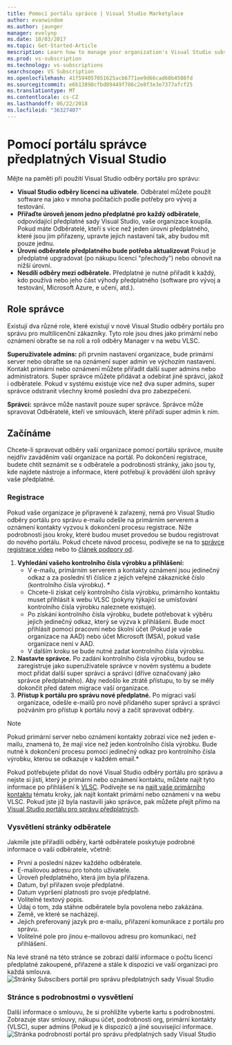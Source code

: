 ```yaml
---
title: Pomocí portálu správce | Visual Studio Marketplace
author: evanwindom
ms.author: jaunger
manager: evelynp
ms.date: 10/03/2017
ms.topic: Get-Started-Article
mescription: Learn how to manage your organization's Visual Studio subscriptions with the Administrator Portal.
ms.prod: vs-subscription
ms.technology: vs-subscriptions
searchscope: VS Subscription
ms.openlocfilehash: 41f594057051625acb6771ee9d66cad60b4508fd
ms.sourcegitcommit: e6b13898cfbd89449f786c2e8f3e3e7377afcf25
ms.translationtype: MT
ms.contentlocale: cs-CZ
ms.lasthandoff: 06/22/2018
ms.locfileid: "36327407"
---
```

#  <a name="using-the-visual-studio-subscriptions-administrator-portal"></a>Pomocí portálu správce předplatných Visual Studio

Mějte na paměti při použití Visual Studio odběry portálu pro správu:
 
- **Visual Studio odběry licenci na uživatele.** Odběratel můžete použít software na jako v mnoha počítačích podle potřeby pro vývoj a testování. 
- **Přiřaďte úroveň jenom jedno předplatné pro každý odběratele**, odpovídající předplatné sady Visual Studio, vaše organizace koupila. Pokud máte Odběratelé, kteří s více než jeden úrovni předplatného, které jsou jim přiřazeny, upravte jejich nastavení tak, aby budou mít pouze jednu. 
- **Úrovni odběratele předplatného bude potřeba aktualizovat** Pokud je předplatné upgradovat (po nákupu licenci "přechody") nebo obnovit na nižší úrovni. 
- **Nesdílí odběry mezi odběratele.** Předplatné je nutné přiřadit k každý, kdo používá nebo jeho část výhody předplatného (software pro vývoj a testování, Microsoft Azure, e učení, atd.). 

## <a name="adminstrator-roles"></a>Role správce

Existují dva různé role, které existují v nové Visual Studio odběry portálu pro správu pro multilicenční zákazníky. Tyto role jsou dnes jako primární nebo oznámení obraťte se na roli a roli odběry Manager v na webu VLSC. 

**Superuživatele admins:** při prvním nastavení organizace, bude primární server nebo obraťte se na oznámení super admin ve výchozím nastavení. Kontakt primární nebo oznámení můžete přiřadit další super admins nebo administrators. Super správce můžete přidávat a odebírat jiné správci, jakož i odběratele. Pokud v systému existuje více než dva super admins, super správce odstranit všechny kromě poslední dva pro zabezpečení. 

**Správci:** správce může nastavit pouze super správce. Správce může spravovat Odběratelé, kteří ve smlouvách, které přiřadí super admin k nim. 

## <a name="getting-started"></a>Začínáme

Chcete-li spravovat odběry vaší organizace pomocí portálu správce, musíte nejdřív zaváděním vaší organizace na portál.  Po dokončení registrace, budete chtít seznámit se s odběratele a podrobnosti stránky, jako jsou ty, kde najdete nástroje a informace, které potřebují k provádění úloh správy vaše předplatné.  

### <a name="onboarding"></a>Registrace

Pokud vaše organizace je připravené k zařazený, nemá pro Visual Studio odběry portálu pro správu e-mailu odešle na primárním serverem a oznámení kontakty vyzvou k dokončení procesu registrace. Níže podrobnosti jsou kroky, které budou muset provedou se budou registrovat do nového portálu. Pokud chcete návod procesu, podívejte se na to [správce registrace video](https://channel9.msdn.com/Series/Visual-Studio-Subscriptions-Administration/Onboarding-your-organization-to-the-new-Visual-Studio-Subscription-Administration-Portal-and-setting) nebo to [článek podpory od](https://support.microsoft.com/help/4013931/visual-studio-subscriptions-administrator-migration-process "Visual Studio odběry správce proces migrace").   
1.  **Vyhledání vašeho kontrolního čísla výrobku a přihlášení:**
    - V e-mailu, primárním serverem a kontakty oznámení jsou jedinečný odkaz a za poslední tři číslice z jejich veřejné zákaznické číslo (kontrolního čísla výrobku). * 
    - Chcete-li získat celý kontrolního čísla výrobku, primárního kontaktu muset přihlásit k webu VLSC (pokyny týkající se umísťování kontrolního čísla výrobku naleznete existuje). 
    - Po získání kontrolního čísla výrobku, budete potřebovat k výběru jejich jedinečný odkaz, který se výzva k přihlášení. Bude moct přihlásit pomocí pracovní nebo školní účet (Pokud je vaše organizace na AAD) nebo účet Microsoft (MSA), pokud vaše organizace není v AAD. 
    - V dalším kroku se bude nutné zadat kontrolního čísla výrobku. 
2.  **Nastavte správce.** Po zadání kontrolního čísla výrobku, budou se zaregistruje jako superuživatele správce v novém systému a budete moct přidat další super správci a správci (dříve označovaný jako správce předplatného). Aby nedošlo ke ztrátě přístupu, to by se měly dokončit před datem migrace vaší organizace. 
3.  **Přístup k portálu pro správu nové předplatné.**  Po migraci vaší organizace, odešle e-mailů pro nově přidaného super správci a správci pozváním pro přístup k portálu nový a začít spravovat odběry.  

> [!NOTE]
> Pokud primární server nebo oznámení kontakty zobrazí více než jeden e-mailu, znamená to, že mají více než jeden kontrolního čísla výrobku. Bude nutné k dokončení procesu pomocí jedinečný odkaz pro kontrolního čísla výrobku, kterou se odkazuje v každém email.*

Pokud potřebujete přidat do nové Visual Studio odběry portálu pro správu a nejste si jisti, který je primární nebo oznámení kontaktu, můžete najít tyto informace po přihlášení k [VLSC](https://www.microsoft.com/Licensing/servicecenter/default.aspx). Podívejte se na [najít vaše primárního kontaktu](find-primary-contact.md) tématu kroky, jak najít kontakt primární nebo oznámení v na webu VLSC.
Pokud jste již byla nastavili jako správce, pak můžete přejít přímo na [Visual Studio portálu pro správu předplatných](https://manage.visualstudio.com).

### <a name="understanding-the-subscribers-page"></a>Vysvětlení stránky odběratele
Jakmile jste přiřadili odběry, kartě odběratele poskytuje podrobné informace o vaší odběratele, včetně:
- První a poslední název každého odběratele.
- E-mailovou adresu pro tohoto uživatele.
- Úroveň předplatného, která jim byla přiřazena.
- Datum, byl přiřazen svoje předplatné. 
- Datum vypršení platnosti pro svoje předplatné.
- Volitelné textový popis.
- Údaj o tom, zda stáhne odběratele byla povolena nebo zakázána. 
- Země, ve které se nacházejí.
- Jejich preferovaný jazyk pro e-mailu, přiřazení komunikace z portálu pro správu.
- Volitelné pole pro jinou e-mailovou adresu pro komunikaci, než přihlášení. 

Na levé straně na této stránce se zobrazí další informace o počtu licencí předplatné zakoupené, přiřazené a stále k dispozici ve vaší organizaci pro každá smlouva.
    ![Stránky Subscibers portál pro správu předplatných sady Visual Studio](_img/using-admin-portal/subscribers-page.png)

### <a name="understanding-the-details-page"></a>Stránce s podrobnostmi o vysvětlení
Další informace o smlouvu, že si prohlížíte vyberte kartu s podrobnostmi. Zobrazuje stav smlouvy, nákupu účet, podrobnosti org, primární kontakty (VLSC), super admins (Pokud je k dispozici) a jiné související informace.
    ![Stránka podrobností portál pro správu předplatných sady Visual Studio](_img/using-admin-portal/details-page.png)

